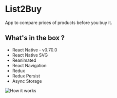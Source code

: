 # List2Buy

App to compare prices of products before you buy it. 

## What's in the box ?

 - React Native - v0.70.0
 - React Native SVG
 - Reanimated
 - React Navigation
 - Redux
 - Redux Persist
 - Async Storage


![How it works](https://raw.githubusercontent.com/warleycsilva/list2buy/main/src/assets/running.gif)
